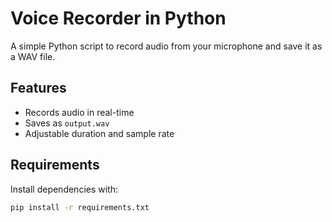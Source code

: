 #  Voice Recorder in Python

A simple Python script to record audio from your microphone and save it as a WAV file.

## Features
- Records audio in real-time
- Saves as `output.wav`
- Adjustable duration and sample rate

## Requirements

Install dependencies with:

```bash
pip install -r requirements.txt
